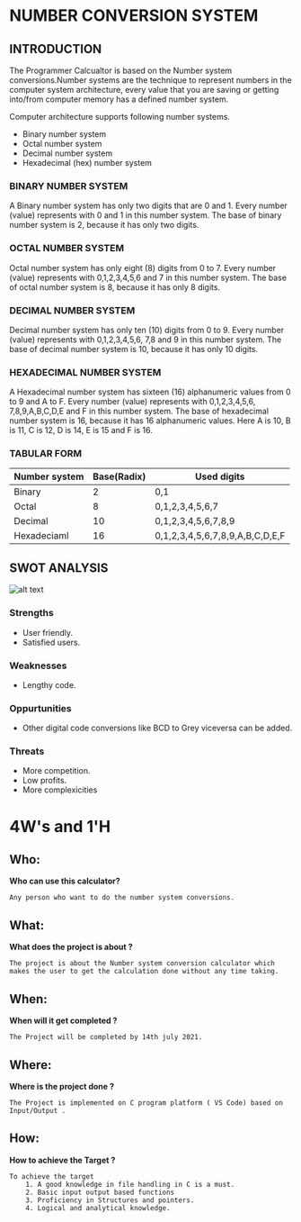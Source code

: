  # NUMBER CONVERSION SYSTEM
  
  ## INTRODUCTION
  
The Programmer Calcualtor is based on the Number system conversions.Number systems are the technique to represent numbers in the computer system architecture, 
every value that you are saving or getting into/from computer memory has a defined number 
system.
   
Computer architecture supports following number systems.
* Binary number system
* Octal number system
* Decimal number system
* Hexadecimal (hex) number system
   
### BINARY NUMBER SYSTEM

A Binary number system has only two digits that are 0 and 1. Every number (value) represents 
with 0 and 1 in this number system. The base of binary number system is 2, because it has only 
two digits.

### OCTAL NUMBER SYSTEM

Octal number system has only eight (8) digits from 0 to 7. Every number (value) represents with 
0,1,2,3,4,5,6 and 7 in this number system. The base of octal number system is 8, because it has 
only 8 digits.

### DECIMAL NUMBER SYSTEM

Decimal number system has only ten (10) digits from 0 to 9. Every number (value) represents 
with 0,1,2,3,4,5,6, 7,8 and 9 in this number system. The base of decimal number system is 10, 
because it has only 10 digits.

### HEXADECIMAL NUMBER SYSTEM

A Hexadecimal number system has sixteen (16) alphanumeric values from 0 to 9 and A to F. 
Every number (value) represents with 0,1,2,3,4,5,6, 7,8,9,A,B,C,D,E and F in this number 
system. The base of hexadecimal number system is 16, because it has 16 alphanumeric values. 
Here A is 10, B is 11, C is 12, D is 14, E is 15 and F is 16.

### TABULAR FORM

|Number system|Base(Radix)|Used digits|
|-------------|-----------|-----------|
|Binary|2|0,1|
|Octal|8|0,1,2,3,4,5,6,7|
|Decimal|10|0,1,2,3,4,5,6,7,8,9|
|Hexadeciaml|16|0,1,2,3,4,5,6,7,8,9,A,B,C,D,E,F|

## SWOT ANALYSIS

![alt text](https://github.com/vishnupriyapurantharan/MINIPROJECT-STEPIN-298287/blob/e5ba1a14a50cd6dc19934ea219b2676a31cfce24/Requirements/SWOT%20ANALYSIS.PNG)


### Strengths
* User friendly.
* Satisfied users.
### Weaknesses
* Lengthy code.
### Oppurtunities
*  Other digital code conversions like BCD to Grey viceversa can be added.
### Threats
* More competition.
* Low profits.
* More complexicities

# 4W&#39;s and 1&#39;H

## Who:
**Who can use this calculator?**

    Any person who want to do the number system conversions.
     
## What:
**What does the project is about ?**

    The project is about the Number system conversion calculator which makes the user to get the calculation done without any time taking.  

## When:
**When will it get completed ?**

    The Project will be completed by 14th july 2021.

## Where:
**Where is the project done ?**

    The Project is implemented on C program platform ( VS Code) based on Input/Output .

## How:
**How to achieve the Target ?**

    To achieve the target
        1. A good knowledge in file handling in C is a must.
        2. Basic input output based functions
        3. Proficiency in Structures and pointers.
        4. Logical and analytical knowledge.
        
